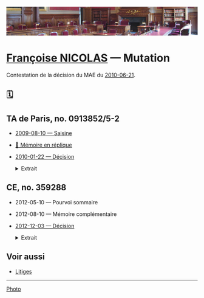 ![img](../_aux/contentieux_Commons.png)
# [Françoise NICOLAS](fn.md) — Mutation

Contestation de la décision du MAE du [2010-06-21](nicolas-faits.md#mutation).

## 🗓️
## TA de Paris, no. 0913852/5-2
* [2009-08-10 — Saisine](../pieces/identifiant/3ad82e00)

* [🚧 Mémoire en réplique](../pieces/identifiant/683b557c)

* [2010-01-22 — Décision](../pieces/identifiant/330f0a2a)

    <details><summary>Extrait</summary>
    
    Considération que par décision du 2009-01-01, postérieure à l'introduction de la requête et devenue définitive, le MAE a retiré la décision attaquée; que par suite, les conclusions de Mme NICOLAS sont devenues sans objet;
    
    ORDONNE
    
    Article 1er: il n'y a pas lieu de statuer
    </details>

## CE, no. 359288

* 2012-05-10 — Pourvoi sommaire
* 2012-08-10 — Mémoire complémentaire
* [2012-12-03 — Décision](../pieces/identifiant/11701dfd)

    <details><summary>Extrait</summary>
    
    2. Considérant que pour demander l'annulation du jugement attaqué, Mme NICOLAS soutien [] que c'est à tort que le tribunal administratif a jugé que sa mutation n'était pas constitutive d'une sanction ddisciplinaire déguisée [donc] de détournement de pouvoir.
    
    3. Considérant qu'aucun de ces moyens n'est de nature à permettre l'admission du pourvoi;
    
    DÉCIDE:
    
    Article 1: le pourvoi n'est pas admis
    
    </details>

## Voir aussi
* [Litiges](../README.md#faits)

---
[Photo](./cewiki-attrib.md#contentieux)
